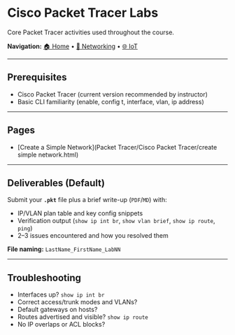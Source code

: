 # Cisco Packet Tracer Labs

Core Packet Tracer activities used throughout the course.

**Navigation:** [🏠 Home](../index.md) • [🧰 Networking](../Networking/README.md) • [🌐 IoT](../IoT/README.md)

---

## Prerequisites
- Cisco Packet Tracer (current version recommended by instructor)
- Basic CLI familiarity (enable, config t, interface, vlan, ip address)

---
## Pages

- [Create a Simple Network](Packet Tracer/Cisco Packet Tracer/create simple network.html)

---

## Deliverables (Default)
Submit your **`.pkt`** file plus a brief write-up (`PDF`/`MD`) with:
- IP/VLAN plan table and key config snippets
- Verification output (`show ip int br`, `show vlan brief`, `show ip route`, `ping`)
- 2–3 issues encountered and how you resolved them

**File naming:** `LastName_FirstName_LabNN`

---

## Troubleshooting
- Interfaces up? `show ip int br`
- Correct access/trunk modes and VLANs?
- Default gateways on hosts?
- Routes advertised and visible? `show ip route`
- No IP overlaps or ACL blocks?


